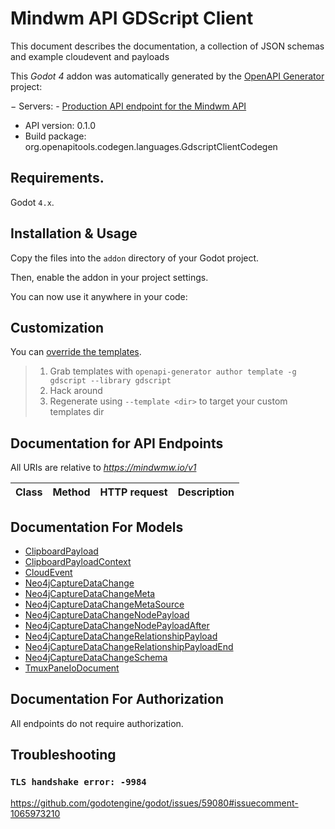 # Mindwm API GDScript Client

This document describes the documentation, a collection of JSON schemas and example cloudevent and payloads

This *Godot 4* addon was automatically generated by the [OpenAPI Generator](https://openapi-generator.tech) project:

− Servers:
    - [Production API endpoint for the Mindwm API](https://mindwmw.io/v1)
- API version: 0.1.0
- Build package: org.openapitools.codegen.languages.GdscriptClientCodegen


## Requirements.

Godot `4.x`.


## Installation & Usage

Copy the files into the `addon` directory of your Godot project.

Then, enable the addon in your project settings.

You can now use it anywhere in your code:



## Customization

You can [override the templates](https://openapi-generator.tech/docs/templating/).

> 1. Grab templates with `openapi-generator author template -g gdscript --library gdscript`
> 2. Hack around
> 3. Regenerate using `--template <dir>` to target your custom templates dir


## Documentation for API Endpoints

All URIs are relative to *https://mindwmw.io/v1*

Class | Method | HTTP request | Description
------------ | ------------- | ------------- | -------------


## Documentation For Models

- [ClipboardPayload](models/ClipboardPayload.md)
- [ClipboardPayloadContext](models/ClipboardPayloadContext.md)
- [CloudEvent](models/CloudEvent.md)
- [Neo4jCaptureDataChange](models/Neo4jCaptureDataChange.md)
- [Neo4jCaptureDataChangeMeta](models/Neo4jCaptureDataChangeMeta.md)
- [Neo4jCaptureDataChangeMetaSource](models/Neo4jCaptureDataChangeMetaSource.md)
- [Neo4jCaptureDataChangeNodePayload](models/Neo4jCaptureDataChangeNodePayload.md)
- [Neo4jCaptureDataChangeNodePayloadAfter](models/Neo4jCaptureDataChangeNodePayloadAfter.md)
- [Neo4jCaptureDataChangeRelationshipPayload](models/Neo4jCaptureDataChangeRelationshipPayload.md)
- [Neo4jCaptureDataChangeRelationshipPayloadEnd](models/Neo4jCaptureDataChangeRelationshipPayloadEnd.md)
- [Neo4jCaptureDataChangeSchema](models/Neo4jCaptureDataChangeSchema.md)
- [TmuxPaneIoDocument](models/TmuxPaneIoDocument.md)


## Documentation For Authorization

 All endpoints do not require authorization.


## Troubleshooting

### `TLS handshake error: -9984`

https://github.com/godotengine/godot/issues/59080#issuecomment-1065973210

